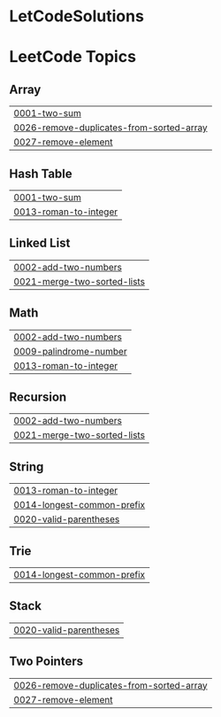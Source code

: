 # LetCodeSolutions
<!---LeetCode Topics Start-->
# LeetCode Topics
## Array
|  |
| ------- |
| [0001-two-sum](https://github.com/Joao-lucas-felix/LetCodeSolutions/tree/master/0001-two-sum) |
| [0026-remove-duplicates-from-sorted-array](https://github.com/Joao-lucas-felix/LetCodeSolutions/tree/master/0026-remove-duplicates-from-sorted-array) |
| [0027-remove-element](https://github.com/Joao-lucas-felix/LetCodeSolutions/tree/master/0027-remove-element) |
## Hash Table
|  |
| ------- |
| [0001-two-sum](https://github.com/Joao-lucas-felix/LetCodeSolutions/tree/master/0001-two-sum) |
| [0013-roman-to-integer](https://github.com/Joao-lucas-felix/LetCodeSolutions/tree/master/0013-roman-to-integer) |
## Linked List
|  |
| ------- |
| [0002-add-two-numbers](https://github.com/Joao-lucas-felix/LetCodeSolutions/tree/master/0002-add-two-numbers) |
| [0021-merge-two-sorted-lists](https://github.com/Joao-lucas-felix/LetCodeSolutions/tree/master/0021-merge-two-sorted-lists) |
## Math
|  |
| ------- |
| [0002-add-two-numbers](https://github.com/Joao-lucas-felix/LetCodeSolutions/tree/master/0002-add-two-numbers) |
| [0009-palindrome-number](https://github.com/Joao-lucas-felix/LetCodeSolutions/tree/master/0009-palindrome-number) |
| [0013-roman-to-integer](https://github.com/Joao-lucas-felix/LetCodeSolutions/tree/master/0013-roman-to-integer) |
## Recursion
|  |
| ------- |
| [0002-add-two-numbers](https://github.com/Joao-lucas-felix/LetCodeSolutions/tree/master/0002-add-two-numbers) |
| [0021-merge-two-sorted-lists](https://github.com/Joao-lucas-felix/LetCodeSolutions/tree/master/0021-merge-two-sorted-lists) |
## String
|  |
| ------- |
| [0013-roman-to-integer](https://github.com/Joao-lucas-felix/LetCodeSolutions/tree/master/0013-roman-to-integer) |
| [0014-longest-common-prefix](https://github.com/Joao-lucas-felix/LetCodeSolutions/tree/master/0014-longest-common-prefix) |
| [0020-valid-parentheses](https://github.com/Joao-lucas-felix/LetCodeSolutions/tree/master/0020-valid-parentheses) |
## Trie
|  |
| ------- |
| [0014-longest-common-prefix](https://github.com/Joao-lucas-felix/LetCodeSolutions/tree/master/0014-longest-common-prefix) |
## Stack
|  |
| ------- |
| [0020-valid-parentheses](https://github.com/Joao-lucas-felix/LetCodeSolutions/tree/master/0020-valid-parentheses) |
## Two Pointers
|  |
| ------- |
| [0026-remove-duplicates-from-sorted-array](https://github.com/Joao-lucas-felix/LetCodeSolutions/tree/master/0026-remove-duplicates-from-sorted-array) |
| [0027-remove-element](https://github.com/Joao-lucas-felix/LetCodeSolutions/tree/master/0027-remove-element) |
<!---LeetCode Topics End-->